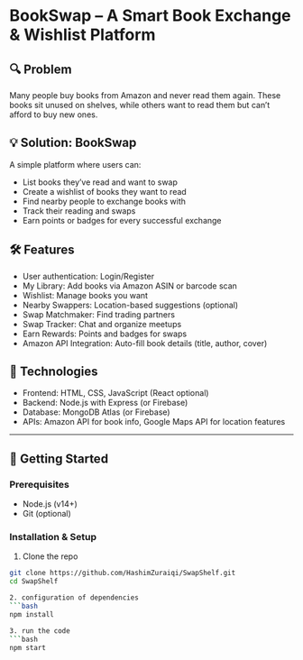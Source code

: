 # BookSwap – A Smart Book Exchange & Wishlist Platform

## 🔍 Problem  
Many people buy books from Amazon and never read them again. These books sit unused on shelves, while others want to read them but can’t afford to buy new ones.

## 💡 Solution: BookSwap  
A simple platform where users can:  
- List books they’ve read and want to swap  
- Create a wishlist of books they want to read  
- Find nearby people to exchange books with  
- Track their reading and swaps  
- Earn points or badges for every successful exchange

## 🛠️ Features  
- User authentication: Login/Register  
- My Library: Add books via Amazon ASIN or barcode scan  
- Wishlist: Manage books you want  
- Nearby Swappers: Location-based suggestions (optional)  
- Swap Matchmaker: Find trading partners  
- Swap Tracker: Chat and organize meetups  
- Earn Rewards: Points and badges for swaps  
- Amazon API Integration: Auto-fill book details (title, author, cover)

## 🧠 Technologies  
- Frontend: HTML, CSS, JavaScript (React optional)  
- Backend: Node.js with Express (or Firebase)  
- Database: MongoDB Atlas (or Firebase)  
- APIs: Amazon API for book info, Google Maps API for location features

---

## 🚀 Getting Started

### Prerequisites  
- Node.js (v14+)  
- Git (optional)

### Installation & Setup

1. Clone the repo  
```bash
git clone https://github.com/HashimZuraiqi/SwapShelf.git
cd SwapShelf

2. configuration of dependencies
```bash
npm install

3. run the code
```bash
npm start
